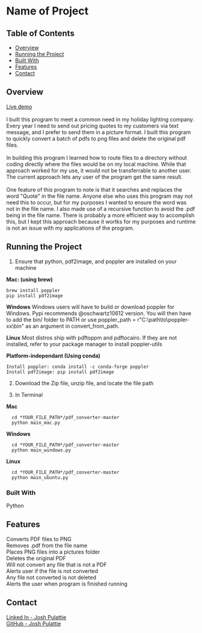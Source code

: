 # Name of Project

## Table of Contents

- [Overview](#overview)
- [Running the Project](#Running-the-Project)
- [Built With](#built-with)
- [Features](#features)
- [Contact](#contact)

## Overview

[Live demo](https://drive.google.com/file/d/1NmlKyNQ98h6AUvWT_ECFJAWmFyeMW48v/view?usp=share_link) <br>
 <br>
   I built this program to meet a common need in my holiday lighting company.  Every year I need to send out pricing quotes to my customers via text message, and I prefer to send them in a picture format.  I built this program to quickly convert a batch of pdfs to png files and delete the original pdf files.<br>
   <br>
   In building this program I learned how to route files to a directory without coding directly where the files would be on my local machine. While that approach worked for my use, it would not be transferrable to another user.  The current approach lets any user of the program get the same result.    <br>
   <br>
   One feature of this program to note is that it searches and replaces the word "Quote" in the file name.  Anyone else who uses this program may not need this to occur, but for my purposes I wanted to ensure the word was not in the file name. I also made use of a recursive function to avoid the .pdf being in the file name.  There is probably a more efficient way to accomplish this, but I kept this approach because it wortks for my purposes and runtime is not an issue with my applications of the program.<br>

## Running the Project

1. Ensure that python, pdf2image, and poppler are installed on your machine

**Mac: (using brew)**
```
brew install poppler 
pip install pdf2image
```
   **Windows**
      Windows users will have to build or download poppler for Windows. Pypi recommends @oschwartz10612 version. You will then have to add the bin/ folder to PATH or use poppler_path = r"C:\path\to\poppler-xx\bin" as an argument in convert_from_path.

   **Linux**
      Most distros ship with pdftoppm and pdftocairo. If they are not installed, refer to your package manager to install poppler-utils

   **Platform-independant (Using conda)**
```
Install poppler: conda install -c conda-forge poppler
Install pdf2image: pip install pdf2image
```

2. Download the Zip file, unzip file, and locate the file path
   
3. In Terminal

**Mac**
```
  cd *YOUR_FILE_PATH*/pdf_converter-master 
  python main_mac.py
```
**Windows**
```
  cd *YOUR_FILE_PATH*/pdf_converter-master 
  python main_windows.py
```
**Linux**
```
  cd *YOUR_FILE_PATH*/pdf_converter-master 
  python main_ubuntu.py
```

### Built With

Python

## Features

Converts PDF files to PNG <br>
Removes .pdf from the file name <br>
Places PNG files into a pictures folder <br>
Deletes the original PDF <br>
Will not convert any file that is not a PDF <br>
Alerts user if the file is not converted <br>
Any file not converted is not deleted <br>
Alerts the user when program is finished running <br>


## Contact

[Linked In - Josh Pulattie](https://https://www.linkedin.com/in/joshpulattie817) <br>
[GitHub - Josh Pulattie](https://github.com/jpulattie)
